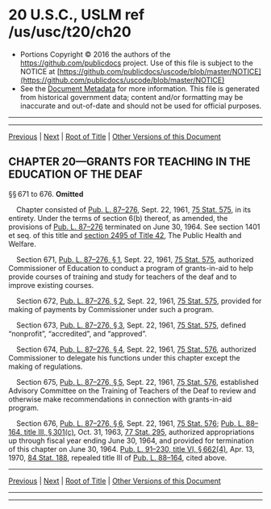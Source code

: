 ---
---

# 20 U.S.C., USLM ref /us/usc/t20/ch20

* Portions Copyright © 2016 the authors of the https://github.com/publicdocs project.
  Use of this file is subject to the NOTICE at [https://github.com/publicdocs/uscode/blob/master/NOTICE](https://github.com/publicdocs/uscode/blob/master/NOTICE)
* See the [Document Metadata](././../../../..//README.md) for more information.
  This file is generated from historical government data; content and/or formatting may be inaccurate and out-of-date and should not be used for official purposes.

----------
----------

[Previous](./../../../..//us/usc/t20/ch19/m__us_usc_t20_ch19.md) | [Next](./../../../..//us/usc/t20/ch20A/m__us_usc_t20_ch20A.md) | [Root of Title](./../../../../) | [Other Versions of this Document](https://publicdocs.github.io/go/links?ns=uslm&ref=%2Fus%2Fusc%2Ft20%2Fch20)

## CHAPTER 20—GRANTS FOR TEACHING IN THE EDUCATION OF THE DEAF

§§ 671 to 676. __Omitted__ 

    Chapter consisted of [Pub. L. 87–276][/us/pl/87/276], Sept. 22, 1961, [75 Stat. 575][/us/stat/75/575], in its entirety. Under the terms of section 6(b) thereof, as amended, the provisions of [Pub. L. 87–276][/us/pl/87/276] terminated on June 30, 1964. See section 1401 et seq. of this title and [section 2495 of Title 42][/us/usc/t42/s2495], The Public Health and Welfare.

    Section 671, [Pub. L. 87–276, § 1][/us/pl/87/276/s1], Sept. 22, 1961, [75 Stat. 575][/us/stat/75/575], authorized Commissioner of Education to conduct a program of grants-in-aid to help provide courses of training and study for teachers of the deaf and to improve existing courses.

    Section 672, [Pub. L. 87–276, § 2][/us/pl/87/276/s2], Sept. 22, 1961, [75 Stat. 575][/us/stat/75/575], provided for making of payments by Commissioner under such a program.

    Section 673, [Pub. L. 87–276, § 3][/us/pl/87/276/s3], Sept. 22, 1961, [75 Stat. 575][/us/stat/75/575], defined “nonprofit”, “accredited”, and “approved”.

    Section 674, [Pub. L. 87–276, § 4][/us/pl/87/276/s4], Sept. 22, 1961, [75 Stat. 576][/us/stat/75/576], authorized Commissioner to delegate his functions under this chapter except the making of regulations.

    Section 675, [Pub. L. 87–276, § 5][/us/pl/87/276/s5], Sept. 22, 1961, [75 Stat. 576][/us/stat/75/576], established Advisory Committee on the Training of Teachers of the Deaf to review and otherwise make recommendations in connection with grants-in-aid program.

    Section 676, [Pub. L. 87–276, § 6][/us/pl/87/276/s6], Sept. 22, 1961, [75 Stat. 576][/us/stat/75/576]; [Pub. L. 88–164, title III, § 301(c)][/us/pl/88/164/s301/c], Oct. 31, 1963, [77 Stat. 295][/us/stat/77/295], authorized appropriations up through fiscal year ending June 30, 1964, and provided for termination of this chapter on June 30, 1964. [Pub. L. 91–230, title VI, § 662(4)][/us/pl/91/230/s662/4], Apr. 13, 1970, [84 Stat. 188][/us/stat/84/188], repealed title III of [Pub. L. 88–164][/us/pl/88/164], cited above.

----------

[Previous](./../../../..//us/usc/t20/ch19/m__us_usc_t20_ch19.md) | [Next](./../../../..//us/usc/t20/ch20A/m__us_usc_t20_ch20A.md) | [Root of Title](./../../../../) | [Other Versions of this Document](https://publicdocs.github.io/go/links?ns=uslm&ref=%2Fus%2Fusc%2Ft20%2Fch20)

----------
----------

[/us/pl/87/276]: https://publicdocs.github.io/go/links?ns=uslm&ref=%2Fus%2Fpl%2F87%2F276
[/us/stat/75/575]: https://publicdocs.github.io/go/links?ns=uslm&ref=%2Fus%2Fstat%2F75%2F575
[/us/pl/87/276]: https://publicdocs.github.io/go/links?ns=uslm&ref=%2Fus%2Fpl%2F87%2F276
[/us/usc/t42/s2495]: https://publicdocs.github.io/go/links?ns=uslm&ref=%2Fus%2Fusc%2Ft42%2Fs2495
[/us/pl/87/276/s1]: https://publicdocs.github.io/go/links?ns=uslm&ref=%2Fus%2Fpl%2F87%2F276%2Fs1
[/us/stat/75/575]: https://publicdocs.github.io/go/links?ns=uslm&ref=%2Fus%2Fstat%2F75%2F575
[/us/pl/87/276/s2]: https://publicdocs.github.io/go/links?ns=uslm&ref=%2Fus%2Fpl%2F87%2F276%2Fs2
[/us/stat/75/575]: https://publicdocs.github.io/go/links?ns=uslm&ref=%2Fus%2Fstat%2F75%2F575
[/us/pl/87/276/s3]: https://publicdocs.github.io/go/links?ns=uslm&ref=%2Fus%2Fpl%2F87%2F276%2Fs3
[/us/stat/75/575]: https://publicdocs.github.io/go/links?ns=uslm&ref=%2Fus%2Fstat%2F75%2F575
[/us/pl/87/276/s4]: https://publicdocs.github.io/go/links?ns=uslm&ref=%2Fus%2Fpl%2F87%2F276%2Fs4
[/us/stat/75/576]: https://publicdocs.github.io/go/links?ns=uslm&ref=%2Fus%2Fstat%2F75%2F576
[/us/pl/87/276/s5]: https://publicdocs.github.io/go/links?ns=uslm&ref=%2Fus%2Fpl%2F87%2F276%2Fs5
[/us/stat/75/576]: https://publicdocs.github.io/go/links?ns=uslm&ref=%2Fus%2Fstat%2F75%2F576
[/us/pl/87/276/s6]: https://publicdocs.github.io/go/links?ns=uslm&ref=%2Fus%2Fpl%2F87%2F276%2Fs6
[/us/stat/75/576]: https://publicdocs.github.io/go/links?ns=uslm&ref=%2Fus%2Fstat%2F75%2F576
[/us/pl/88/164/s301/c]: https://publicdocs.github.io/go/links?ns=uslm&ref=%2Fus%2Fpl%2F88%2F164%2Fs301%2Fc
[/us/stat/77/295]: https://publicdocs.github.io/go/links?ns=uslm&ref=%2Fus%2Fstat%2F77%2F295
[/us/pl/91/230/s662/4]: https://publicdocs.github.io/go/links?ns=uslm&ref=%2Fus%2Fpl%2F91%2F230%2Fs662%2F4
[/us/stat/84/188]: https://publicdocs.github.io/go/links?ns=uslm&ref=%2Fus%2Fstat%2F84%2F188
[/us/pl/88/164]: https://publicdocs.github.io/go/links?ns=uslm&ref=%2Fus%2Fpl%2F88%2F164


